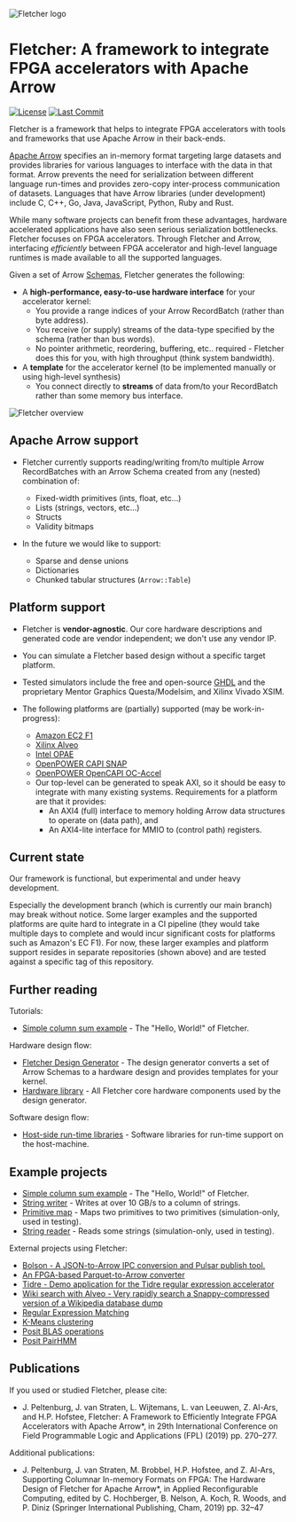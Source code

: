![Fletcher logo](docs/fletcher_notext.svg)

# Fletcher: A framework to integrate FPGA accelerators with Apache Arrow

[![License](https://badgen.net/github/license/mreukers/fletcher)](https://github.com/mreukers/fletcher/blob/develop/LICENSE)
[![Last Commit](https://badgen.net/github/last-commit/mreukers/fletcher/develop)](https://badgen.net/github/last-commit/mreukers/fletcher/develop)

Fletcher is a framework that helps to integrate FPGA accelerators with tools and
frameworks that use Apache Arrow in their back-ends.

[Apache Arrow](https://arrow.apache.org/) specifies an in-memory format
targeting large datasets and provides libraries for various languages to
interface with the data in that format. Arrow prevents the need for
serialization between different language run-times and provides zero-copy
inter-process communication of datasets. Languages that have Arrow libraries
(under development) include C, C++, Go, Java, JavaScript, Python, Ruby and Rust.

While many software projects can benefit from these advantages, hardware
accelerated applications have also seen serious serialization bottlenecks.
Fletcher focuses on FPGA accelerators. Through Fletcher and Arrow, interfacing
_efficiently_ between FPGA accelerator and high-level language runtimes is made
available to all the supported languages.

Given a set of Arrow
[Schemas](https://arrow.apache.org/docs/format/Columnar.html), Fletcher
generates the following:

- A **high-performance, easy-to-use hardware interface** for your accelerator
  kernel:
  - You provide a range indices of your Arrow RecordBatch (rather than byte
    address).
  - You receive (or supply) streams of the data-type specified by the schema
    (rather than bus words).
  - No pointer arithmetic, reordering, buffering, etc.. required - Fletcher
    does this for you, with high throughput (think system bandwidth).
- A **template** for the accelerator kernel (to be implemented manually or
  using high-level synthesis)
  - You connect directly to **streams** of data from/to your RecordBatch rather
    than some memory bus interface.

![Fletcher overview](fletcher.svg)

## Apache Arrow support

- Fletcher currently supports reading/writing from/to multiple Arrow
  RecordBatches with an Arrow Schema created from any (nested) combination of:

  - Fixed-width primitives (ints, float, etc...)
  - Lists (strings, vectors, etc...)
  - Structs
  - Validity bitmaps

- In the future we would like to support:
  - Sparse and dense unions
  - Dictionaries
  - Chunked tabular structures (`Arrow::Table`)

## Platform support

- Fletcher is **vendor-agnostic**. Our core hardware descriptions and
  generated code are vendor independent; we don't use any vendor IP.
- You can simulate a Fletcher based design without a specific target platform.
- Tested simulators include the free and open-source
  [GHDL](https://github.com/ghdl/ghdl) and the proprietary Mentor Graphics
  Questa/Modelsim, and Xilinx Vivado XSIM.

- The following platforms are (partially) supported (may be work-in-progress):
  - [Amazon EC2 F1](https://github.com/abs-tudelft/fletcher-aws)
  - [Xilinx Alveo](https://github.com/abs-tudelft/fletcher-alveo)
  - [Intel OPAE](https://github.com/mreukers/fletcher-opae)
  - [OpenPOWER CAPI SNAP](https://github.com/abs-tudelft/fletcher-snap)
  - [OpenPOWER OpenCAPI OC-Accel](https://github.com/abs-tudelft/fletcher-oc-accel)
  - Our top-level can be generated to speak AXI, so it should be easy to
    integrate with many existing systems. Requirements for a platform are that
    it provides:
    - An AXI4 (full) interface to memory holding Arrow data structures to
      operate on (data path), and
    - An AXI4-lite interface for MMIO to (control path) registers.

## Current state

Our framework is functional, but experimental and under heavy development.

Especially the development branch (which is currently our main branch) may break
without notice. Some larger examples and the supported platforms are quite hard
to integrate in a CI pipeline (they would take multiple days to complete and
would incur significant costs for platforms such as Amazon's EC F1). For now,
these larger examples and platform support resides in separate repositories
(shown above) and are tested against a specific tag of this repository.

## Further reading

Tutorials:

- [Simple column sum example](examples/sum/README.md) - The "Hello, World!"
  of Fletcher.

Hardware design flow:

- [Fletcher Design Generator](codegen/cpp/fletchgen/README.md) - The design
  generator converts a set of Arrow Schemas
  to a hardware design and provides templates for your kernel.
- [Hardware library](hardware) - All Fletcher core hardware components used
  by the design generator.

Software design flow:

- [Host-side run-time libraries](runtime) - Software libraries for run-time
  support on the host-machine.

## Example projects

- [Simple column sum example](examples/sum/README.md) - The "Hello, World!"
  of Fletcher.
- [String writer](examples/stringwrite) - Writes at over 10 GB/s to a column
  of strings.
- [Primitive map](codegen/test/primmap) - Maps two primitives to two
  primitives (simulation-only, used in testing).
- [String reader](codegen/test/stringread) - Reads some strings
  (simulation-only, used in testing).

External projects using Fletcher:

- [Bolson - A JSON-to-Arrow IPC conversion and Pulsar publish tool.](https://github.com/teratide/bolson)
- [An FPGA-based Parquet-to-Arrow converter](https://github.com/abs-tudelft/fast-p2a)
- [Tidre - Demo application for the Tidre regular expression accelerator](https://github.com/teratide/tidre-demo)
- [Wiki search with Alveo - Very rapidly search a Snappy-compressed version of a Wikipedia database dump](https://github.com/abs-tudelft/wiki-search-alveo)
- [Regular Expression Matching](https://github.com/abs-tudelft/fletcher-example-regexp)
- [K-Means clustering](https://github.com/abs-tudelft/fletcher-example-kmeans)
- [Posit BLAS operations](https://github.com/lvandam/posit_blas_hdl)
- [Posit PairHMM](https://github.com/lvandam/pairhmm_posit_hdl_arrow)

## Publications

If you used or studied Fletcher, please cite:

- J. Peltenburg, J. van Straten, L. Wijtemans, L. van Leeuwen, Z. Al-Ars, and
  H.P. Hofstee, Fletcher: A Framework to Efficiently Integrate FPGA Accelerators
  with Apache Arrow\*, in 29th International Conference on Field Programmable
  Logic and Applications (FPL) (2019) pp. 270–277.

Additional publications:

- J. Peltenburg, J. van Straten, M. Brobbel, H.P. Hofstee, and Z. Al-Ars,
  Supporting Columnar In-memory Formats on FPGA: The Hardware Design of Fletcher
  for Apache Arrow\*, in Applied Reconfigurable Computing, edited by
  C. Hochberger, B. Nelson, A. Koch, R. Woods, and P. Diniz (Springer
  International Publishing, Cham, 2019) pp. 32–47
